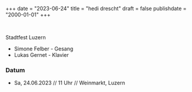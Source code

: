﻿+++
date = "2023-06-24"
title = "hedi drescht"
draft = false
publishdate = "2000-01-01"
+++

<br>

Stadtfest Luzern 

* Simone Felber - Gesang
* Lukas Gernet - Klavier

### Datum

* Sa, 24.06.2023 // 11 Uhr // Weinmarkt, Luzern


